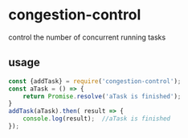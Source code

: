 # congestion-control
control the number of concurrent running tasks


## usage
```js
const {addTask} = require('congestion-control');
const aTask = () => {
    return Promise.resolve('aTask is finished');
}
addTask(aTask).then( result => {
    console.log(result);  //aTask is finished
});
```

